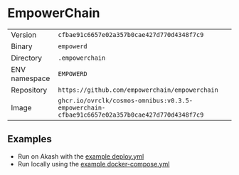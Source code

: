 # EmpowerChain

| | |
|---|---|
|Version|`cfbae91c6657e02a357b0cae427d770d4348f7c9`|
|Binary|`empowerd`|
|Directory|`.empowerchain`|
|ENV namespace|`EMPOWERD`|
|Repository|`https://github.com/empowerchain/empowerchain`|
|Image|`ghcr.io/ovrclk/cosmos-omnibus:v0.3.5-empowerchain-cfbae91c6657e02a357b0cae427d770d4348f7c9`|

## Examples

- Run on Akash with the [example deploy.yml](./deploy.yml)
- Run locally using the [example docker-compose.yml](./docker-compose.yml)
